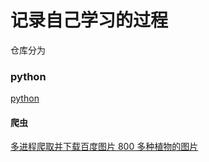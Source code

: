 ﻿# 记录自己学习的过程
仓库分为 
###  python 
[python](../python/)
#### 爬虫
[多进程爬取并下载百度图片 800 多种植物的图片](../python/plants_pic/python-多线程爬取百度图片.md)